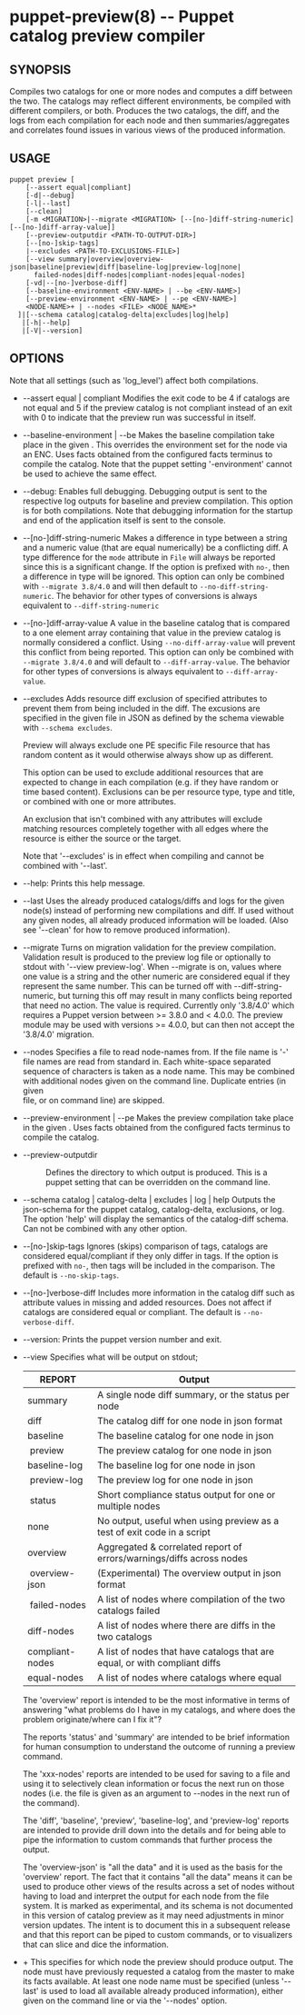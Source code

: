 puppet-preview(8) -- Puppet catalog preview compiler
========

SYNOPSIS
--------
Compiles two catalogs for one or more nodes and computes a diff between the two. The catalogs may
reflect different environments, be compiled with different compilers, or both. Produces the two
catalogs, the diff, and the logs from each compilation for each node and then summaries/aggregates
and correlates found issues in various views of the produced information.

USAGE
-----
```
puppet preview [
    [--assert equal|compliant]
    [-d|--debug]
    [-l|--last]
    [--clean]
    [-m <MIGRATION>|--migrate <MIGRATION> [--[no-]diff-string-numeric] [--[no-]diff-array-value]]
    [--preview-outputdir <PATH-TO-OUTPUT-DIR>]
    [--[no-]skip-tags]
    |--excludes <PATH-TO-EXCLUSIONS-FILE>]
    [--view summary|overview|overview-json|baseline|preview|diff|baseline-log|preview-log|none|
      failed-nodes|diff-nodes|compliant-nodes|equal-nodes]
    [-vd|--[no-]verbose-diff]
    [--baseline-environment <ENV-NAME> | --be <ENV-NAME>]
    [--preview-environment <ENV-NAME> | --pe <ENV-NAME>]
    <NODE-NAME>+ | --nodes <FILE> <NODE_NAME>*
  ]|[--schema catalog|catalog-delta|excludes|log|help]
   |[-h|--help]
   |[-V|--version]
```

OPTIONS
-------

Note that all settings (such as 'log_level') affect both compilations.


* --assert equal | compliant
  Modifies the exit code to be 4 if catalogs are not equal and 5 if the preview
  catalog is not compliant instead of an exit with 0 to indicate that the preview run
  was successful in itself. 

* --baseline-environment <ENV-NAME> | --be <ENV-NAME>
  Makes the baseline compilation take place in the given <ENV-NAME>. This overrides
  the environment set for the node via an ENC.
  Uses facts obtained from the configured facts terminus to compile the catalog.
  Note that the puppet setting '-environment' cannot be used to achieve the same effect.

* --debug:
  Enables full debugging. Debugging output is sent to the respective log outputs
  for baseline and preview compilation. This option is for both compilations.
  Note that debugging information for the startup and end of the application
  itself is sent to the console.

* --\[no-\]diff-string-numeric
  Makes a difference in type between a string and a numeric value (that are equal numerically)
  be a conflicting diff. A type difference for the `mode` attribute in `File` will always be
  reported since this is a significant change. If the option is prefixed with `no-`, then a
  difference in type will be ignored. This option can only be combined with `--migrate 3.8/4.0` and
  will then default to `--no-diff-string-numeric`. The behavior for other types of conversions is
  always equivalent to `--diff-string-numeric`

* --\[no-\]diff-array-value
  A value in the baseline catalog that is compared to a one element array containing that value in
  the preview catalog is normally considered a conflict. Using `--no-diff-array-value` will prevent
  this conflict from being reported. This option can only be combined with `--migrate 3.8/4.0` and
  will default to `--diff-array-value`. The behavior for other types of conversions is always
  equivalent to `--diff-array-value`.

* --excludes <FILE>
  Adds resource diff exclusion of specified attributes to prevent them from being included
  in the diff. The excusions are specified in the given file in JSON as defined by the
  schema viewable with `--schema excludes`.

  Preview will always exclude one PE specific File resource that has random content
  as it would otherwise always show up as different.

  This option can be used to exclude additional resources that are expected to change in each
  compilation (e.g. if they have random or time based content). Exclusions can be
  per resource type, type and title, or combined with one or more attributes.

  An exclusion that isn't combined with any attributes will exclude matching resources completely
  together with all edges where the resource is either the source or the target.

  Note that '--excludes' is in effect when compiling and cannot be combined with
  '--last'.

* --help:
  Prints this help message.


* --last
  Uses the already produced catalogs/diffs and logs for the given node(s) instead
  of performing new compilations and diff. If used without any given nodes, all
  already produced information will be loaded.
  (Also see '--clean' for how to remove produced information).

* --migrate <MIGRATION>
  Turns on migration validation for the preview compilation. Validation result
  is produced to the preview log file or optionally to stdout with '--view preview-log'.
  When --migrate is on, values where one value is a string and the other numeric
  are considered equal if they represent the same number. This can be turned off
  with --diff-string-numeric, but turning this off may result in many conflicts
  being reported that need no action. The <MIGRATION> value is required. Currently only
  '3.8/4.0' which requires a Puppet version between >= 3.8.0 and < 4.0.0. The preview module
  may be used with versions >= 4.0.0, but can then not accept the '3.8/4.0' migration.

* --nodes <FILE>
  Specifies a file to read node-names from. If the file name is '-' file names are read
  from standard in. Each white-space separated sequence of characters is taken as a node name.
  This may be combined with additional nodes given on the command line. Duplicate entries (in given  
  file, or on command line) are skipped.

* --preview-environment <ENV-NAME> | --pe <ENV-NAME>
  Makes the preview compilation take place in the given <ENV-NAME>.
  Uses facts obtained from the configured facts terminus to compile the catalog.

* --preview-outputdir <DIR>
  Defines the directory to which output is produced.
  This is a puppet setting that can be overridden on the command line.

* --schema catalog | catalog-delta | excludes | log | help
  Outputs the json-schema for the puppet catalog, catalog-delta, exclusions, or log. The option
  'help' will display the semantics of the catalog-diff schema. Can not be combined with
  any other option.

* --\[no-\]skip-tags
  Ignores (skips) comparison of tags, catalogs are considered equal/compliant if they only
  differ in tags. If the option is prefixed with `no-`, then tags will be included in the
  comparison. The default is `--no-skip-tags`.

* --\[no-\]verbose-diff
  Includes more information in the catalog diff such as attribute values in
  missing and added resources. Does not affect if catalogs are considered equal or
  compliant. The default is `--no-verbose-diff`.

* --version:
  Prints the puppet version number and exit.

* --view <REPORT>
  Specifies what will be output on stdout;

  | REPORT          | Output
  | --------------- | ----------------------------------------------------------------------
  | summary         | A single node diff summary, or the status per node  
  | diff            | The catalog diff for one node in json format  
  | baseline        | The baseline catalog for one node in json
  | preview         | The preview catalog for one node in json
  | baseline-log    | The baseline log for one node in json
  | preview-log     | The preview log for one node in json
  | status          | Short compliance status output for one or multiple nodes
  | none            | No output, useful when using preview as a test of exit code in a script
  | overview        | Aggregated & correlated report of errors/warnings/diffs across nodes
  | overview-json   | (Experimental) The overview output in json format
  | failed-nodes    | A list of nodes where compilation of the two catalogs failed
  | diff-nodes      | A list of nodes where there are diffs in the two catalogs
  | compliant-nodes | A list of nodes that have catalogs that are equal, or with compliant diffs
  | equal-nodes     | A list of nodes where catalogs where equal


  The 'overview' report is intended to be the most informative in terms of answering "what
  problems do I have in my catalogs, and where does the problem originate/where can I fix it"?

  The reports 'status' and 'summary' are intended to be brief information for human consumption
  to understand the outcome of running a preview command.

  The 'xxx-nodes' reports are intended to be used for saving to a file and using it
  to selectively clean information or focus the next run on those nodes (i.e. the file is
  given as an argument to --nodes in the next run of the command).

  The 'diff', 'baseline', 'preview', 'baseline-log', and 'preview-log' reports are intended
  to provide drill down into the details and for being able to pipe the information to custom
  commands that further process the output.

  The 'overview-json' is "all the data" and it is used as the basis for the 'overview' report.
  The fact that it contains "all the data" means it can be used to produce other views of the 
  results across a set of nodes without having to load and interpret the output for each node
  from the file system.
  It is marked as experimental, and its schema is not documented in this version of catalog preview 
  as it may need adjustments in minor version updates. The intent is to document this in a
  subsequent release and that this report can be piped to custom commands, or to visualizers
  that can slice and dice the information.

* <NODE-NAME>+
  This specifies for which node the preview should produce output. The node must
  have previously requested a catalog from the master to make its facts available.
  At least one node name must be specified (unless '--last' is used to load all available
  already produced information), either given on the command line or
  via the '--nodes' option.
